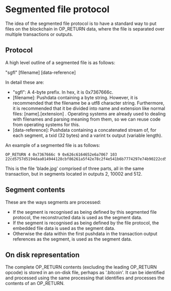 # Segmented file protocol

The idea of the segmented file protocol is to have a standard way to put files on the blockchain in OP_RETURN data, where the file is separated over multiple transactions or outputs.

## Protocol

A high level outline of a segmented file is as follows:

"sgfl" [filename] [data-reference]

In detail these are:

* "sgfl": A 4-byte prefix. In hex, it is 0x7367666c.
* [filename]: Pushdata containing a byte string. However, it is recommended that the filename be a utf8 character string. Furthermore, it is recommended that it be divided into name and extension like normal files: [name].[extension] . Operating systems are already used to dealing with filenames and parsing meaning from them, so we can reuse code from operating systems for this.
* [data-reference]: Pushdata containing a concatenated stream of, for each segment, a txid (32 bytes) and a varint tx output (variable length).

An example of a segmented file is as follows:

```
OP_RETURN 4 0x7367666c 9 0x626c6164652e6a7067 103 22cd5757d5194daa014944128cbf86261a5f42e78c2f4e541b6b7774297e74b90222cd5757d5194daa014944128cbf86261a5f42e78c2f4e541b6b7774297e74b9fd122722cd5757d5194daa014944128cbf86261a5f42e78c2f4e541b6b7774297e74b9fd0002
```

This is the file 'blade.jpg' comprised of three parts, all in the same transaction, but in segments located in outputs 2, 10002 and 512.

## Segment contents

These are the ways segments are processed:

* If the segment is recognised as being defined by this segmented file protocol, the reconstructed data is used as the segment data.
* If the segment is recognised as being defined by the file protocol, the embedded file data is used as the segment data.
* Otherwise the data within the first pushdata in the transaction output references as the segment, is used as the segment data.

## On disk representation

The complete OP_RETURN contents (excluding the leading OP_RETURN opcode) is stored in an on-disk file, perhaps as '<filename>.bitcoin'.  It can be identified and processed using the same processing that identifies and processes the contents of an OP_RETURN.